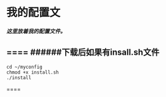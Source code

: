 # 我的配置文
##### 这里放着我的配置文件。
====
######下载后如果有insall.sh文件
----
	cd ~/myconfig
	chmod +x install.sh
	./install
====
